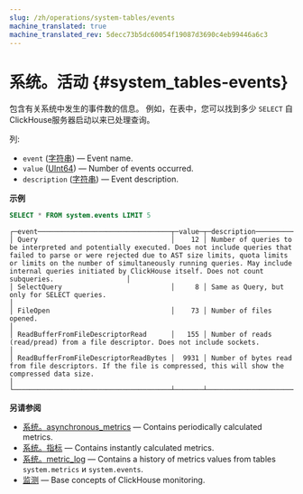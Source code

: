 ```yaml
---
slug: /zh/operations/system-tables/events
machine_translated: true
machine_translated_rev: 5decc73b5dc60054f19087d3690c4eb99446a6c3
---
```


# 系统。活动 {#system_tables-events}

包含有关系统中发生的事件数的信息。 例如，在表中，您可以找到多少 `SELECT` 自ClickHouse服务器启动以来已处理查询。

列:

-   `event` ([字符串](../../sql-reference/data-types/string.md)) — Event name.
-   `value` ([UInt64](../../sql-reference/data-types/int-uint.md)) — Number of events occurred.
-   `description` ([字符串](../../sql-reference/data-types/string.md)) — Event description.

**示例**

``` sql
SELECT * FROM system.events LIMIT 5
```

``` text
┌─event─────────────────────────────────┬─value─┬─description────────────────────────────────────────────────────────────────────────────────────────────────────────────────────────────────────────────────────────────────────────────────────────────────────────────────────────────────────────────────┐
│ Query                                 │    12 │ Number of queries to be interpreted and potentially executed. Does not include queries that failed to parse or were rejected due to AST size limits, quota limits or limits on the number of simultaneously running queries. May include internal queries initiated by ClickHouse itself. Does not count subqueries.                  │
│ SelectQuery                           │     8 │ Same as Query, but only for SELECT queries.                                                                                                                                                                                                                │
│ FileOpen                              │    73 │ Number of files opened.                                                                                                                                                                                                                                    │
│ ReadBufferFromFileDescriptorRead      │   155 │ Number of reads (read/pread) from a file descriptor. Does not include sockets.                                                                                                                                                                             │
│ ReadBufferFromFileDescriptorReadBytes │  9931 │ Number of bytes read from file descriptors. If the file is compressed, this will show the compressed data size.                                                                                                                                              │
└───────────────────────────────────────┴───────┴────────────────────────────────────────────────────────────────────────────────────────────────────────────────────────────────────────────────────────────────────────────────────────────────────────────────────────────────────────────────────────────┘
```

**另请参阅**

-   [系统。asynchronous_metrics](/operations/system-tables/asynchronous_metrics) — Contains periodically calculated metrics.
-   [系统。指标](/operations/system-tables/metrics) — Contains instantly calculated metrics.
-   [系统。metric_log](/operations/system-tables/metric_log) — Contains a history of metrics values from tables `system.metrics` и `system.events`.
-   [监测](../../operations/monitoring.md) — Base concepts of ClickHouse monitoring.
